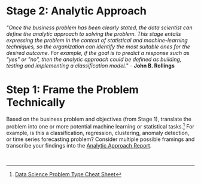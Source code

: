 # Stage 2: Analytic Approach

_"Once the business problem has been clearly stated, the data scientist can define the analytic approach to solving the problem. This stage entails expressing the problem in the context of statistical and machine-learning techniques, so the organization can identify the most suitable ones for the desired outcome. For example, if the goal is to predict a response such as "yes" or "no", then the analytic approach could be defined as building, testing and implementing a classification model._" - **John B. Rollings**

# Step 1: Frame the Problem Technically
Based on the business problem and objectives (from Stage 1), translate the problem into one or more potential machine learning or statistical tasks.[^1] For example, is this a classification, regression, clustering, anomaly detection, or time series forecasting problem? Consider multiple possible framings and transcribe your findings into the [Analytic Approach Report](./state-report-templates/02_analytic_approach_report.md).

<br>

[^1]: [Data Science Problem Type Cheat Sheet]('/references/data_science_problem_type_cheat_sheet.md')